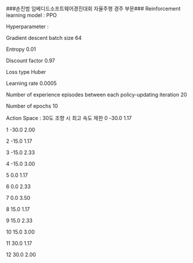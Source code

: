 ###손진범 임베디드소프트웨어경진대회 자율주행 경주 부문###
Reinforcement learning model : PPO

Hyperparameter :

Gradient descent batch size
64

Entropy
0.01

Discount factor
0.97

Loss type
Huber

Learning rate
0.0005

Number of experience episodes between each policy-updating iteration
20

Number of epochs
10

Action Space : 30도 조향 시 최고 속도 제한
0
-30.0
1.17

1
-30.0
2.00

2
-15.0
1.17

3
-15.0
2.33

4
-15.0
3.00

5
0.0
1.17

6
0.0
2.33

7
0.0
3.50

8
15.0
1.17

9
15.0
2.33

10
15.0
3.00

11
30.0
1.17

12
30.0
2.00
